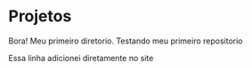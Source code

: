 # Projetos
 Bora! Meu primeiro diretorio.
 Testando meu primeiro repositorio
 
 Essa linha adicionei diretamente no site  
